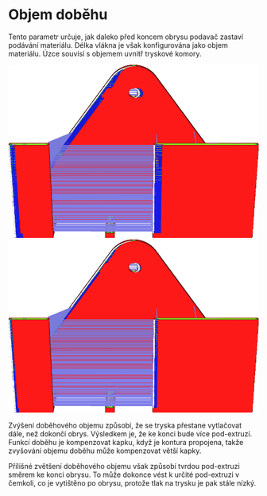 Objem doběhu
====
Tento parametr určuje, jak daleko před koncem obrysu podavač zastaví podávání materiálu. Délka vlákna je však konfigurována jako objem materiálu. Úzce souvisí s objemem uvnitř tryskové komory.

![Dokování materiálu 0,06 mm³](../../../articles/images/coasting_enable.png)
![Dokování materiálu 0,03 mm³](../../../articles/images/coasting_volume_0_03.png)

Zvýšení doběhového objemu způsobí, že se tryska přestane vytlačovat dále, než dokončí obrys. Výsledkem je, že ke konci bude více pod-extruzí. Funkcí doběhu je kompenzovat kapku, když je kontura propojena, takže zvyšování objemu doběhu může kompenzovat větší kapky.

Přílišné zvětšení doběhového objemu však způsobí tvrdou pod-extruzi směrem ke konci obrysu. To může dokonce vést k určité pod-extruzi v čemkoli, co je vytištěno po obrysu, protože tlak na trysku je pak stále nízký.